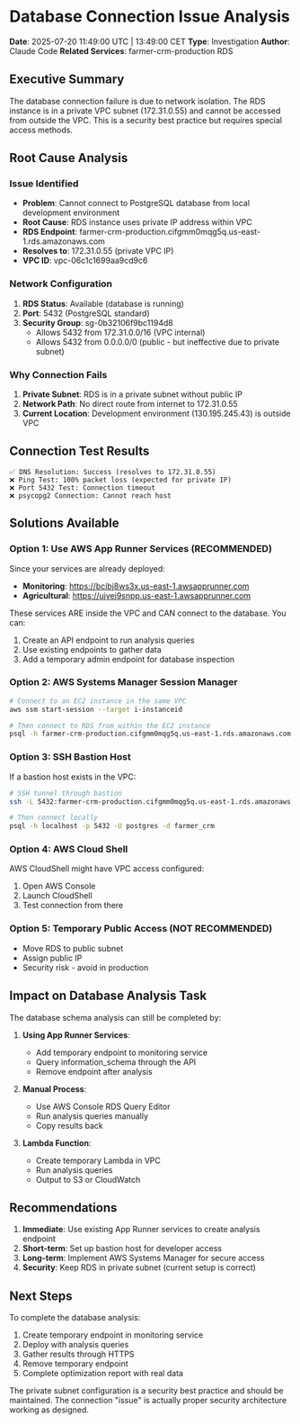 # Database Connection Issue Analysis
**Date**: 2025-07-20 11:49:00 UTC | 13:49:00 CET
**Type**: Investigation
**Author**: Claude Code
**Related Services**: farmer-crm-production RDS

## Executive Summary
The database connection failure is due to network isolation. The RDS instance is in a private VPC subnet (172.31.0.55) and cannot be accessed from outside the VPC. This is a security best practice but requires special access methods.

## Root Cause Analysis

### Issue Identified
- **Problem**: Cannot connect to PostgreSQL database from local development environment
- **Root Cause**: RDS instance uses private IP address within VPC
- **RDS Endpoint**: farmer-crm-production.cifgmm0mqg5q.us-east-1.rds.amazonaws.com
- **Resolves to**: 172.31.0.55 (private VPC IP)
- **VPC ID**: vpc-06c1c1699aa9cd9c6

### Network Configuration
1. **RDS Status**: Available (database is running)
2. **Port**: 5432 (PostgreSQL standard)
3. **Security Group**: sg-0b32106f9bc1194d8
   - Allows 5432 from 172.31.0.0/16 (VPC internal)
   - Allows 5432 from 0.0.0.0/0 (public - but ineffective due to private subnet)

### Why Connection Fails
1. **Private Subnet**: RDS is in a private subnet without public IP
2. **Network Path**: No direct route from internet to 172.31.0.55
3. **Current Location**: Development environment (130.195.245.43) is outside VPC

## Connection Test Results
```
✅ DNS Resolution: Success (resolves to 172.31.0.55)
❌ Ping Test: 100% packet loss (expected for private IP)
❌ Port 5432 Test: Connection timeout
❌ psycopg2 Connection: Cannot reach host
```

## Solutions Available

### Option 1: Use AWS App Runner Services (RECOMMENDED)
Since your services are already deployed:
- **Monitoring**: https://bcibj8ws3x.us-east-1.awsapprunner.com
- **Agricultural**: https://ujvej9snpp.us-east-1.awsapprunner.com

These services ARE inside the VPC and CAN connect to the database. You can:
1. Create an API endpoint to run analysis queries
2. Use existing endpoints to gather data
3. Add a temporary admin endpoint for database inspection

### Option 2: AWS Systems Manager Session Manager
```bash
# Connect to an EC2 instance in the same VPC
aws ssm start-session --target i-instanceid

# Then connect to RDS from within the EC2 instance
psql -h farmer-crm-production.cifgmm0mqg5q.us-east-1.rds.amazonaws.com -U postgres -d farmer_crm
```

### Option 3: SSH Bastion Host
If a bastion host exists in the VPC:
```bash
# SSH tunnel through bastion
ssh -L 5432:farmer-crm-production.cifgmm0mqg5q.us-east-1.rds.amazonaws.com:5432 ec2-user@bastion-host

# Then connect locally
psql -h localhost -p 5432 -U postgres -d farmer_crm
```

### Option 4: AWS Cloud Shell
AWS CloudShell might have VPC access configured:
1. Open AWS Console
2. Launch CloudShell
3. Test connection from there

### Option 5: Temporary Public Access (NOT RECOMMENDED)
- Move RDS to public subnet
- Assign public IP
- Security risk - avoid in production

## Impact on Database Analysis Task

The database schema analysis can still be completed by:

1. **Using App Runner Services**:
   - Add temporary endpoint to monitoring service
   - Query information_schema through the API
   - Remove endpoint after analysis

2. **Manual Process**:
   - Use AWS Console RDS Query Editor
   - Run analysis queries manually
   - Copy results back

3. **Lambda Function**:
   - Create temporary Lambda in VPC
   - Run analysis queries
   - Output to S3 or CloudWatch

## Recommendations

1. **Immediate**: Use existing App Runner services to create analysis endpoint
2. **Short-term**: Set up bastion host for developer access
3. **Long-term**: Implement AWS Systems Manager for secure access
4. **Security**: Keep RDS in private subnet (current setup is correct)

## Next Steps

To complete the database analysis:
1. Create temporary endpoint in monitoring service
2. Deploy with analysis queries
3. Gather results through HTTPS
4. Remove temporary endpoint
5. Complete optimization report with real data

The private subnet configuration is a security best practice and should be maintained. The connection "issue" is actually proper security architecture working as designed.